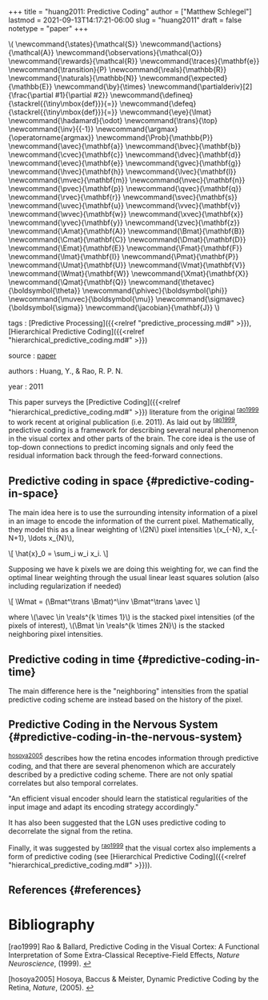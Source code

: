 +++
title = "huang2011: Predictive Coding"
author = ["Matthew Schlegel"]
lastmod = 2021-09-13T14:17:21-06:00
slug = "huang2011"
draft = false
notetype = "paper"
+++

\\( \newcommand{\states}{\mathcal{S}}
\newcommand{\actions}{\mathcal{A}}
\newcommand{\observations}{\mathcal{O}}
\newcommand{\rewards}{\mathcal{R}}
\newcommand{\traces}{\mathbf{e}}
\newcommand{\transition}{P}
\newcommand{\reals}{\mathbb{R}}
\newcommand{\naturals}{\mathbb{N}}
\newcommand{\expected}{\mathbb{E}}
\newcommand{\by}{\times}
\newcommand{\partialderiv}[2]{\frac{\partial #1}{\partial #2}}
\newcommand{\defineq}{\stackrel{{\tiny\mbox{def}}}{=}}
\newcommand{\defeq}{\stackrel{{\tiny\mbox{def}}}{=}}
\newcommand{\eye}{\Imat}
\newcommand{\hadamard}{\odot}
\newcommand{\trans}{\top}
\newcommand{\inv}{{-1}}
\newcommand{\argmax}{\operatorname{argmax}}
\newcommand{\Prob}{\mathbb{P}}
\newcommand{\avec}{\mathbf{a}}
\newcommand{\bvec}{\mathbf{b}}
\newcommand{\cvec}{\mathbf{c}}
\newcommand{\dvec}{\mathbf{d}}
\newcommand{\evec}{\mathbf{e}}
\newcommand{\gvec}{\mathbf{g}}
\newcommand{\hvec}{\mathbf{h}}
\newcommand{\lvec}{\mathbf{l}}
\newcommand{\mvec}{\mathbf{m}}
\newcommand{\nvec}{\mathbf{n}}
\newcommand{\pvec}{\mathbf{p}}
\newcommand{\qvec}{\mathbf{q}}
\newcommand{\rvec}{\mathbf{r}}
\newcommand{\svec}{\mathbf{s}}
\newcommand{\uvec}{\mathbf{u}}
\newcommand{\vvec}{\mathbf{v}}
\newcommand{\wvec}{\mathbf{w}}
\newcommand{\xvec}{\mathbf{x}}
\newcommand{\yvec}{\mathbf{y}}
\newcommand{\zvec}{\mathbf{z}}
\newcommand{\Amat}{\mathbf{A}}
\newcommand{\Bmat}{\mathbf{B}}
\newcommand{\Cmat}{\mathbf{C}}
\newcommand{\Dmat}{\mathbf{D}}
\newcommand{\Emat}{\mathbf{E}}
\newcommand{\Fmat}{\mathbf{F}}
\newcommand{\Imat}{\mathbf{I}}
\newcommand{\Pmat}{\mathbf{P}}
\newcommand{\Umat}{\mathbf{U}}
\newcommand{\Vmat}{\mathbf{V}}
\newcommand{\Wmat}{\mathbf{W}}
\newcommand{\Xmat}{\mathbf{X}}
\newcommand{\Qmat}{\mathbf{Q}}
\newcommand{\thetavec}{\boldsymbol{\theta}}
\newcommand{\phivec}{\boldsymbol{\phi}}
\newcommand{\muvec}{\boldsymbol{\mu}}
\newcommand{\sigmavec}{\boldsymbol{\sigma}}
\newcommand{\jacobian}{\mathbf{J}}
\\)

tags
: [Predictive Processing]({{<relref "predictive_processing.md#" >}}), [Hierarchical Predictive Coding]({{<relref "hierarchical_predictive_coding.md#" >}})

source
: [paper](https://onlinelibrary.wiley.com/doi/abs/10.1002/wcs.142?casa%5Ftoken=pm63SatbadEAAAAA:LyhNDX5OM3rN3R5W9HvOIOCdGjB7wb1V4fBqJm57wXYFI28Waka3r0vDIma%5FoF5zjBkXOoSFhyb3EKg)

authors
: Huang, Y., & Rao, R. P. N.

year
: 2011

This paper surveys the [Predictive Coding]({{<relref "hierarchical_predictive_coding.md#" >}}) literature from the original <sup id="7b979f5b998905dc446bf66499306a20"><a href="#rao1999" title="Rao \&amp; Ballard, Predictive Coding in the Visual Cortex: A Functional Interpretation of Some Extra-Classical Receptive-Field Effects, {Nature Neuroscience}, v(), (1999).">rao1999</a></sup> to work recent at original publication (i.e. 2011). As laid out by <sup id="7b979f5b998905dc446bf66499306a20"><a href="#rao1999" title="Rao \&amp; Ballard, Predictive Coding in the Visual Cortex: A Functional Interpretation of Some Extra-Classical Receptive-Field Effects, {Nature Neuroscience}, v(), (1999).">rao1999</a></sup>, predictive coding is a framework for describing several neural phenomenon in the visual cortex and other parts of the brain. The core idea is the use of top-down connections to predict incoming signals and only feed the residual information back through the feed-forward connections.


## Predictive coding in space {#predictive-coding-in-space}

The main idea here is to use the surrounding intensity information of a pixel in an image to encode the information of the current pixel. Mathematically, they model this as a linear weighting of \\(2N\\) pixel intensities \\(x\_{-N}, x\_{-N+1}, \ldots x\_{N}\\),

\\[
\hat{x}\_0 = \sum\_i w\_i x\_i.
\\]

Supposing we have k pixels we are doing this weighting for, we can find the optimal linear weighting through the usual linear least squares solution (also including regularization if needed)

\\[
\Wmat = (\Bmat^\trans \Bmat)^\inv \Bmat^\trans \avec
\\]

where \\(\avec \in \reals^{k \times 1}\\) is the stacked pixel intensities (of the pixels of interest), \\(\Bmat \in \reals^{k \times 2N}\\) is the stacked neighboring pixel intensities.


## Predictive coding in time {#predictive-coding-in-time}

The main difference here is the "neighboring" intensities from the spatial predictive coding scheme are instead based on the history of the pixel.


## Predictive Coding in the Nervous System {#predictive-coding-in-the-nervous-system}

<sup id="8c0df6e004a59bbb491cb14582298625"><a href="#hosoya2005" title="Hosoya, Baccus \&amp; Meister, Dynamic Predictive Coding by the Retina, {Nature}, v(), (2005).">hosoya2005</a></sup> describes how the retina encodes information through predictive coding, and that there are several phenomenon which are accurately described by a predictive coding scheme. There are not only spatial correlates but also temporal correlates.

"An efficient visual encoder should learn the statistical regularities of the input image and adapt its encoding strategy accordingly."

It has also been suggested that the LGN uses predictive coding to decorrelate the signal from the retina.

Finally, it was suggested by <sup id="7b979f5b998905dc446bf66499306a20"><a href="#rao1999" title="Rao \&amp; Ballard, Predictive Coding in the Visual Cortex: A Functional Interpretation of Some Extra-Classical Receptive-Field Effects, {Nature Neuroscience}, v(), (1999).">rao1999</a></sup> that the visual cortex also implements a form of predictive coding (see [Hierarchical Predictive Coding]({{<relref "hierarchical_predictive_coding.md#" >}})).


## References {#references}


# Bibliography
<a id="rao1999"></a>[rao1999] Rao & Ballard, Predictive Coding in the Visual Cortex: A Functional Interpretation of Some Extra-Classical Receptive-Field Effects, <i>Nature Neuroscience</i>,  (1999). [↩](#7b979f5b998905dc446bf66499306a20)

<a id="hosoya2005"></a>[hosoya2005] Hosoya, Baccus & Meister, Dynamic Predictive Coding by the Retina, <i>Nature</i>,  (2005). [↩](#8c0df6e004a59bbb491cb14582298625)
